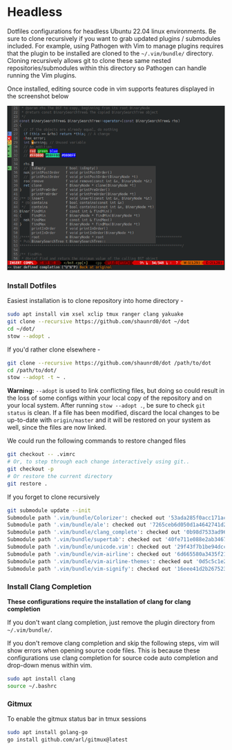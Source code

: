 # Headless

Dotfiles configurations for headless Ubuntu 22.04 linux environments. Be sure to clone recursively if you want to grab updated plugins / submodules included. For example, using Pathogen with Vim to manage plugins requires that the plugin to be installed are cloned to the `~/.vim/bundle/` directory. Cloning recursively allows git to clone these same nested repositories/submodules within this directory so Pathogen can handle running the Vim plugins.

Once installed, editing source code in vim supports features displayed in the screenshot below

![Vim screenshot](VimScreenshot.png)

### Install Dotfiles

Easiest installation is to clone repository into home directory -

```bash
sudo apt install vim xsel xclip tmux ranger clang yakuake
git clone --recursive https://github.com/shaunrd0/dot ~/dot
cd ~/dot/
stow --adopt .
```

If you'd rather clone elsewhere -

```bash
git clone --recursive https://github.com/shaunrd0/dot /path/to/dot
cd /path/to/dot/
stow --adopt -t ~ .
```

**Warning:** `--adopt` is used to link conflicting files, but doing so could result in the loss of some configs within your local copy of the repository and on your local system.
After running `stow --adopt .`, be sure to check `git status` is clean.
If a file has been modified, discard the local changes to be up-to-date with `origin/master` and it will be restored on your system as well, since the files are now linked.

We could run the following commands to restore changed files
```bash
git checkout -- .vimrc
# Or, to step through each change interactively using git..
git checkout -p
# Or restore the current directory
git restore .
```

If you forget to clone recursively
```bash
git submodule update --init
Submodule path '.vim/bundle/Colorizer': checked out '53ada285f0acc171acda4280b6144e468dded89f'
Submodule path '.vim/bundle/ale': checked out '7265ceb6d050d1a4642741d248f11e4f2abd37e1'
Submodule path '.vim/bundle/clang_complete': checked out '0b98d7533ad967aac3fc4c1a5b0508dafa8a676f'
Submodule path '.vim/bundle/supertab': checked out '40fe711e088e2ab346738233dd5adbb1be355172'
Submodule path '.vim/bundle/unicode.vim': checked out '29f43f7b1be94dccfac461f4da0a34410408111f'
Submodule path '.vim/bundle/vim-airline': checked out '6d665580a3435f21ad560af192d854d4b608fff5'
Submodule path '.vim/bundle/vim-airline-themes': checked out '0d5c5c1e2995126e76606a628316c8e3f5efb37a'
Submodule path '.vim/bundle/vim-signify': checked out '16eee41d2b267523b84bd4ac111627588bfd1a47'
```


### Install Clang Completion

**These configurations require the installation of clang for clang completion**

If you don't want clang completion, just remove the plugin directory from `~/.vim/bundle/`.

If you don't remove clang completion and skip the following steps, vim will show errors when opening source code files. This is because these configurations use clang completion for source code auto completion and drop-down menus within vim.

```bash
sudo apt install clang
source ~/.bashrc
```


### Gitmux

To enable the gitmux status bar in tmux sessions

```bash
sudo apt install golang-go
go install github.com/arl/gitmux@latest
```

